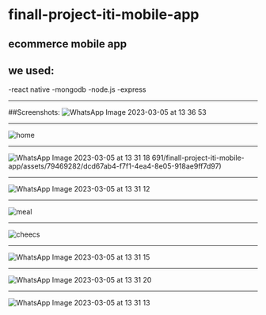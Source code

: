 # finall-project-iti-mobile-app
## ecommerce mobile app 
## we used:

-react native
  -mongodb
  -node.js
  -express

*****************************************************
##Screenshots:
![WhatsApp Image 2023-03-05 at 13 36 53](https://github.com/emanMohamad691/finall-project-iti-mobile-app/assets/79469282/14f85373-6a95-4646-9011-a08fa4e583d3)
*************************************************************************************************
![home](https://github.com/emanMohamad691/finall-project-iti-mobile-app/assets/79469282/24ed7d03-7ecc-4bb0-bd65-d6e8b2986a6a)
*************************************************************************************************
![WhatsApp Image 2023-03-05 at 13 31 18](https://github.com/emanMohamad691/finall-project-iti-mobile-app/assets/79469282/ffad48b6-4fdf-4081-a194-c27a9416bf21)
691/finall-project-iti-mobile-app/assets/79469282/dcd67ab4-f7f1-4ea4-8e05-918ae9ff7d97)
*********************************************************************************************************************************
![WhatsApp Image 2023-03-05 at 13 31 12](https://github.com/emanMohamad691/finall-project-iti-mobile-app/assets/79469282/178010d0-0578-449e-af68-3fa70487bef9)
************************************************************************************************************************************
![meal](https://github.com/emanMohamad691/finall-project-iti-mobile-app/assets/79469282/f879bb63-ed47-4d7f-9bf9-1ea9462de4fc)
*************************************************************************************************************************
![cheecs](https://github.com/emanMohamad691/finall-project-iti-mobile-app/assets/79469282/0e2af2e3-6a4a-462c-a076-9f141674aae1)
****************************************************************************************************************************
![WhatsApp Image 2023-03-05 at 13 31 15](https://github.com/emanMohamad691/finall-project-iti-mobile-app/assets/79469282/e9e978e0-6e22-47f8-8ae3-5191d87b928e)
******************************************************************************************************************************
![WhatsApp Image 2023-03-05 at 13 31 20](https://github.com/emanMohamad691/finall-project-iti-mobile-app/assets/79469282/a7ca52bf-950a-441e-8403-33451a853edb)
*******************************************************************************************************************************
![WhatsApp Image 2023-03-05 at 13 31 13](https://github.com/emanMohamad691/finall-project-iti-mobile-app/assets/79469282/a9d8d468-d229-488c-a699-a12cccb12d41)
